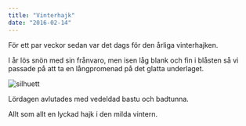 ```yaml
---
title: "Vinterhajk"
date: "2016-02-14"
---
```

För ett par veckor sedan var det dags för den årliga vinterhajken.

I år lös snön med sin frånvaro, men isen låg blank och fin i blåsten så vi passade på att ta en långpromenad på det glatta underlaget.

<img>![silhuett](/img/silhuett.jpg)</img>

Lördagen avlutades med vedeldad bastu och badtunna.

Allt som allt en lyckad hajk i den milda vintern.
